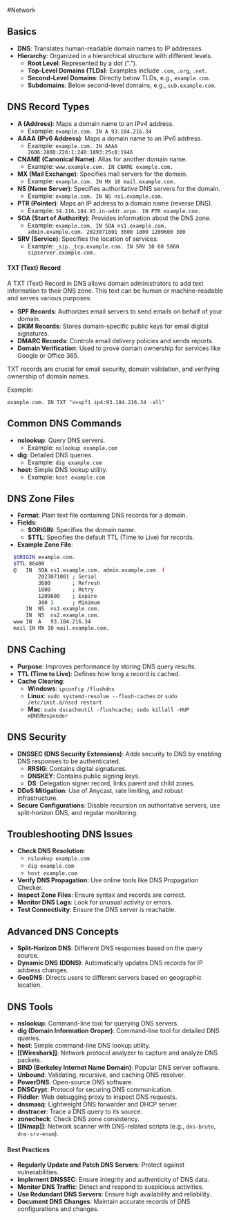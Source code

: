 #Network 
## Basics
- **DNS**: Translates human-readable domain names to IP addresses.
- **Hierarchy**: Organized in a hierarchical structure with different levels.
  - **Root Level**: Represented by a dot (".").
  - **Top-Level Domains (TLDs)**: Examples include `.com`, `.org`, `.net`.
  - **Second-Level Domains**: Directly below TLDs, e.g., `example.com`.
  - **Subdomains**: Below second-level domains, e.g., `sub.example.com`.

## DNS Record Types
- **A (Address)**: Maps a domain name to an IPv4 address.
  - Example: `example.com. IN A 93.184.216.34`
- **AAAA (IPv6 Address)**: Maps a domain name to an IPv6 address.
  - Example: `example.com. IN AAAA 2606:2800:220:1:248:1893:25c8:1946`
- **CNAME (Canonical Name)**: Alias for another domain name.
  - Example: `www.example.com. IN CNAME example.com.`
- **MX (Mail Exchange)**: Specifies mail servers for the domain.
  - Example: `example.com. IN MX 10 mail.example.com.`
- **NS (Name Server)**: Specifies authoritative DNS servers for the domain.
  - Example: `example.com. IN NS ns1.example.com.`
- **PTR (Pointer)**: Maps an IP address to a domain name (reverse DNS).
  - Example: `34.216.184.93.in-addr.arpa. IN PTR example.com.`
- **SOA (Start of Authority)**: Provides information about the DNS zone.
  - Example: `example.com. IN SOA ns1.example.com. admin.example.com. 2023071001 3600 1800 1209600 300`
- **SRV (Service)**: Specifies the location of services.
  - Example: `_sip._tcp.example.com. IN SRV 10 60 5060 sipserver.example.com.`
#### TXT (Text) Record
A TXT (Text) Record in DNS allows domain administrators to add text information to their DNS zone. This text can be human or machine-readable and serves various purposes:
- **SPF Records**: Authorizes email servers to send emails on behalf of your domain.
- **DKIM Records**: Stores domain-specific public keys for email digital signatures.
- **DMARC Records**: Controls email delivery policies and sends reports.
- **Domain Verification**: Used to prove domain ownership for services like Google or Office 365.

TXT records are crucial for email security, domain validation, and verifying ownership of domain names.

Example: 
```
example.com. IN TXT "v=spf1 ip4:93.184.216.34 -all"
```

## Common DNS Commands
- **nslookup**: Query DNS servers.
  - Example: `nslookup example.com`
- **dig**: Detailed DNS queries.
  - Example: `dig example.com`
- **host**: Simple DNS lookup utility.
  - Example: `host example.com`

## DNS Zone Files
- **Format**: Plain text file containing DNS records for a domain.
- **Fields**:
  - **$ORIGIN**: Specifies the domain name.
  - **$TTL**: Specifies the default TTL (Time to Live) for records.
- **Example Zone File**:
```bash
  $ORIGIN example.com.
  $TTL 86400
  @   IN  SOA ns1.example.com. admin.example.com. (
          2023071001 ; Serial
          3600       ; Refresh
          1800       ; Retry
          1209600    ; Expire
          300 )      ; Minimum
      IN  NS  ns1.example.com.
      IN  NS  ns2.example.com.
  www IN  A   93.184.216.34
  mail IN MX 10 mail.example.com.
```

## DNS Caching
- **Purpose**: Improves performance by storing DNS query results.
- **TTL (Time to Live)**: Defines how long a record is cached.
- **Cache Clearing**:
  - **Windows**: `ipconfig /flushdns`
  - **Linux**: `sudo systemd-resolve --flush-caches` or `sudo /etc/init.d/nscd restart`
  - **Mac**: `sudo dscacheutil -flushcache; sudo killall -HUP mDNSResponder`

## DNS Security
- **DNSSEC (DNS Security Extensions)**: Adds security to DNS by enabling DNS responses to be authenticated.
  - **RRSIG**: Contains digital signatures.
  - **DNSKEY**: Contains public signing keys.
  - **DS**: Delegation signer record, links parent and child zones.
- **DDoS Mitigation**: Use of Anycast, rate limiting, and robust infrastructure.
- **Secure Configurations**: Disable recursion on authoritative servers, use split-horizon DNS, and regular monitoring.

## Troubleshooting DNS Issues
- **Check DNS Resolution**:
  - `nslookup example.com`
  - `dig example.com`
  - `host example.com`
- **Verify DNS Propagation**: Use online tools like DNS Propagation Checker.
- **Inspect Zone Files**: Ensure syntax and records are correct.
- **Monitor DNS Logs**: Look for unusual activity or errors.
- **Test Connectivity**: Ensure the DNS server is reachable.

## Advanced DNS Concepts
- **Split-Horizon DNS**: Different DNS responses based on the query source.
- **Dynamic DNS (DDNS)**: Automatically updates DNS records for IP address changes.
- **GeoDNS**: Directs users to different servers based on geographic location.

## DNS Tools
- **nslookup**: Command-line tool for querying DNS servers.
- **dig (Domain Information Groper)**: Command-line tool for detailed DNS queries.
- **host**: Simple command-line DNS lookup utility.
- **[[Wireshark]]**: Network protocol analyzer to capture and analyze DNS packets.
- **BIND (Berkeley Internet Name Domain)**: Popular DNS server software.
- **Unbound**: Validating, recursive, and caching DNS resolver.
- **PowerDNS**: Open-source DNS software.
- **DNSCrypt**: Protocol for securing DNS communication.
- **Fiddler**: Web debugging proxy to inspect DNS requests.
- **dnsmasq**: Lightweight DNS forwarder and DHCP server.
- **dnstracer**: Trace a DNS query to its source.
- **zonecheck**: Check DNS zone consistency.
- **[[Nmap]]**: Network scanner with DNS-related scripts (e.g., `dns-brute`, `dns-srv-enum`).

#### Best Practices
- **Regularly Update and Patch DNS Servers**: Protect against vulnerabilities.
- **Implement DNSSEC**: Ensure integrity and authenticity of DNS data.
- **Monitor DNS Traffic**: Detect and respond to suspicious activities.
- **Use Redundant DNS Servers**: Ensure high availability and reliability.
- **Document DNS Changes**: Maintain accurate records of DNS configurations and changes.